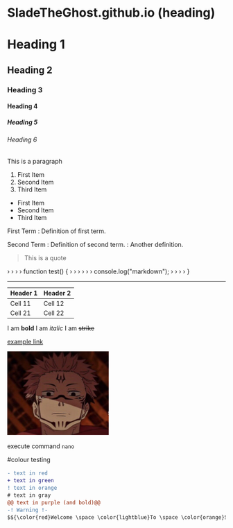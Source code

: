 # SladeTheGhost.github.io (heading)

# Heading 1
## Heading 2
### Heading 3
#### Heading 4
##### Heading 5
###### Heading 6

This is a paragraph

1. First Item
2. Second Item
3. Third Item

- First Item
- Second Item
- Third Item

First Term
: Definition of first term.


Second Term
: Definition of second term.
: Another definition.

> This is a quote

› › › › function test() {
› › › › › › console.log("markdown");
› › › › }

---

Header 1 | Header 2 
----------|----------
 Cell 11  | Cell 12  
 Cell 21  | Cell 22

 I am **bold**
 I am *italic*
 I am ~~strike~~

 [example link](http://example.com/)

 ![Blog](/img/Logo.png)

 execute command `nano`

#colour testing 

```diff
- text in red
+ text in green
! text in orange
# text in gray
@@ text in purple (and bold)@@
-! Warning !-
$${\color{red}Welcome \space \color{lightblue}To \space \color{orange}Stackoverflow}$$